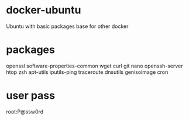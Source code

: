 # docker-ubuntu
Ubuntu with basic packages base for other docker

# packages
openssl
software-properties-common
wget
curl
git
nano
openssh-server
htop
zsh
apt-utils 
iputils-ping
traceroute
dnsutils
genisoimage
cron

# user pass
root:P@ssw0rd
